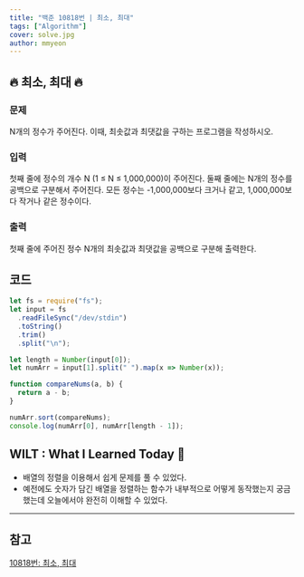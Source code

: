 ```yaml
---
title: "백준 10818번 | 최소, 최대"
tags: ["Algorithm"]
cover: solve.jpg
author: mmyeon
---
```


## 🔥 최소, 최대 🔥

### 문제

N개의 정수가 주어진다. 이때, 최솟값과 최댓값을 구하는 프로그램을 작성하시오.

### 입력

첫째 줄에 정수의 개수 N (1 ≤ N ≤ 1,000,000)이 주어진다. 둘째 줄에는 N개의 정수를 공백으로 구분해서 주어진다. 모든 정수는 -1,000,000보다 크거나 같고, 1,000,000보다 작거나 같은 정수이다.

### 출력

첫째 줄에 주어진 정수 N개의 최솟값과 최댓값을 공백으로 구분해 출력한다.

## 코드

```js
let fs = require("fs");
let input = fs
  .readFileSync("/dev/stdin")
  .toString()
  .trim()
  .split("\n");

let length = Number(input[0]);
let numArr = input[1].split(" ").map(x => Number(x));

function compareNums(a, b) {
  return a - b;
}

numArr.sort(compareNums);
console.log(numArr[0], numArr[length - 1]);
```

## WILT : What I Learned Today 🤔

- 배열의 정렬을 이용해서 쉽게 문제를 풀 수 있었다.
- 예전에도 숫자가 담긴 배열을 정렬하는 함수가 내부적으로 어떻게 동작했는지 궁금했는데 오늘에서야 완전히 이해할 수 있었다.

---

## 참고

[10818번: 최소, 최대](https://www.acmicpc.net/problem/10818)
